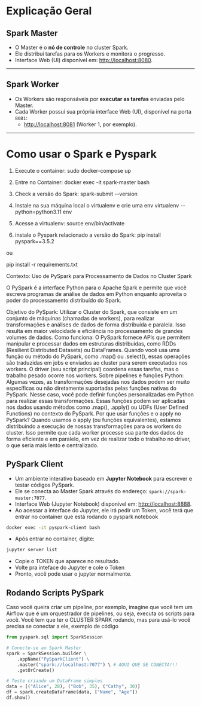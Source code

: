# Explicação Geral

## Spark Master
- O Master é o **nó de controle** no cluster Spark.
- Ele distribui tarefas para os Workers e monitora o progresso.
- Interface Web (UI) disponível em: [http://localhost:8080](http://localhost:8080).

---

## Spark Worker
- Os Workers são responsáveis por **executar as tarefas** enviadas pelo Master.
- Cada Worker possui sua própria interface Web (UI), disponível na porta `8081`:
  - [http://localhost:8081](http://localhost:8081) (Worker 1, por exemplo).

---


# Como usar o Spark e Pyspark

1. Execute o container:
sudo docker-compose up

2. Entre no Container:
docker exec -it spark-master bash

3. Check a versão do Spark:
spark-submit --version

4. Instale na sua máquina local o virtualenv e crie uma env
virtualenv --python=python3.11 env

5. Acesse a virtualenv:
source env/bin/activate

6. instale o Pyspark relacionado a versão do Spark:
pip install pyspark==3.5.2

ou 

pip install -r requirements.txt






Contexto: Uso de PySpark para Processamento de Dados no Cluster Spark

O PySpark é a interface Python para o Apache Spark e permite que você escreva programas de análise de dados em Python enquanto aproveita o poder do processamento distribuído do Spark.

Objetivo do PySpark:
Utilizar o Cluster do Spark, que consiste em um conjunto de máquinas (chamadas de workers), para realizar transformações e análises de dados de forma distribuída e paralela.
Isso resulta em maior velocidade e eficiência no processamento de grandes volumes de dados.
Como funciona:
O PySpark fornece APIs que permitem manipular e processar dados em estruturas distribuídas, como RDDs (Resilient Distributed Datasets) ou DataFrames.
Quando você usa uma função ou método do PySpark, como .map() ou .select(), essas operações são traduzidas em jobs e enviados ao cluster para serem executados nos workers.
O driver (seu script principal) coordena essas tarefas, mas o trabalho pesado ocorre nos workers.
Sobre pipelines e funções Python:
Algumas vezes, as transformações desejadas nos dados podem ser muito específicas ou não diretamente suportadas pelas funções nativas do PySpark.
Nesse caso, você pode definir funções personalizadas em Python para realizar essas transformações.
Essas funções podem ser aplicadas nos dados usando métodos como .map(), .apply() ou UDFs (User Defined Functions) no contexto do PySpark.
Por que usar funções e o apply no PySpark?
Quando usamos o apply (ou funções equivalentes), estamos distribuindo a execução de nossas transformações para os workers do cluster.
Isso permite que cada worker processe sua parte dos dados de forma eficiente e em paralelo, em vez de realizar todo o trabalho no driver, o que seria mais lento e centralizado.














## PySpark Client
- Um ambiente interativo baseado em **Jupyter Notebook** para escrever e testar códigos PySpark.
- Ele se conecta ao Master Spark através do endereço: `spark://spark-master:7077`.
- Interface Web (Jupyter Notebook) disponível em: [http://localhost:8888](http://localhost:8888).
- Ao acessar a interface do Jupyter, ele irá pedir um Token, você terá que entrar no container que está rodando o pyspark notebook

```bash
docker exec -it pyspark-client bash
```
- Após entrar no container, digite:

```bash
jupyter server list
```
- Copie o TOKEN que aparece no resultado.
- Volte pra inteface do Jupyter e cole o Token
- Pronto, você pode usar o jupyter normalmente.


## Rodando Scripts PySpark

Caso você queira criar um pipeline, por exemplo, imagine que você tem um Airflow que é um orquestrador de pipelines, ou seja, executa os scripts para você. Você tem que ter o CLUSTER SPARK rodando, mas para usá-lo você precisa se conectar a ele, exemplo de código

```python
from pyspark.sql import SparkSession

# Conecte-se ao Spark Master
spark = SparkSession.builder \
    .appName("PySparkClient") \
    .master("spark://localhost:7077") \ # AQUI QUE SE CONECTA!!!
    .getOrCreate()

# Teste criando um DataFrame simples
data = [("Alice", 28), ("Bob", 35), ("Cathy", 30)]
df = spark.createDataFrame(data, ["Name", "Age"])
df.show()
```